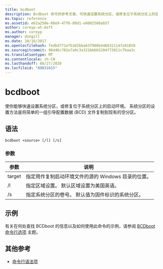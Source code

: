 ```yaml
---
title: bcdboot
description: Bcdboot 命令的参考文章，可快速设置系统分区，或修复位于系统分区上的启动环境。
ms.topic: reference
ms.assetid: e62a250e-08e9-47f6-89d1-e6002560ab57
author: coreyp-at-msft
ms.author: coreyp
manager: dongill
ms.date: 10/16/2017
ms.openlocfilehash: fedbd771efb3d2bba63f906b446632114fa91858
ms.sourcegitcommit: 96d46c702e7a9c3a321bbbb5284f73911c7baa3c
ms.translationtype: MT
ms.contentlocale: zh-CN
ms.lasthandoff: 08/27/2020
ms.locfileid: "89031615"
---
```

# <a name="bcdboot"></a>bcdboot

使你能够快速设置系统分区，或修复位于系统分区上的启动环境。 系统分区的设置方法是将简单的一组引导配置数据 (BCD) 文件复制到现有的空分区。

## <a name="syntax"></a>语法

```
bcdboot <source> [/l] [/s]
```

### <a name="parameters"></a>参数

| 参数 | 说明 |
| --------- | ----------- |
| target | 指定用作复制启动环境文件的源的 Windows 目录的位置。 |
| /l | 指定区域设置。 默认区域设置为美国英语。 |
| /s | 指定系统分区的卷号。 默认值为固件标识的系统分区。 |

## <a name="examples"></a>示例

有关在何处查找 BCDboot 的信息以及如何使用此命令的示例，请参阅 [BCDboot 命令行选项](/previous-versions/windows/it-pro/windows-8.1-and-8/hh824874(v=win.10)) 主题。

## <a name="additional-references"></a>其他参考

- [命令行语法项](command-line-syntax-key.md)
